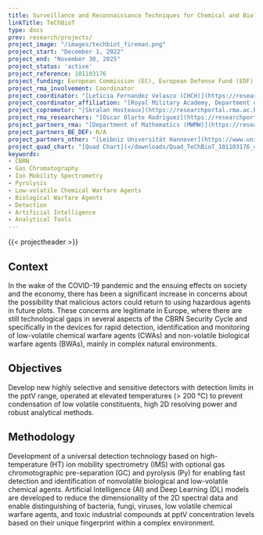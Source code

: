 ```yaml
---
title: Surveillance and Reconnaissance Techniques for Chemical and Biological Threats
linkTitle: TeChBioT
type: docs
prev: research/projects/
project_image: "/images/techbiot_fireman.png"
project_start: "December 1, 2022"
project_end: "November 30, 2025"
project_status: 'active'
project_reference: 101103176
project_funding: European Commission (EC), European Defense Fund (EDF)
project_rma_involvement: Coordinator
project_coordinator: "[Leticia Fernandez Velasco (CHCH)](https://researchportal.rma.ac.be/en/persons/leticia-fernandez-velasco)"
project_coordinator_affiliation: "[Royal Military Academy, Department of Chemistry (CHCH)](https://researchportal.rma.ac.be/en/organisations/chemistry)"
project_copromotor: "[Skralan Hosteaux](https://researchportal.rma.ac.be/nl/persons/skralan-hosteaux)"
project_rma_researchers: "[Oscar Olarte Rodriguez](https://researchportal.rma.ac.be/en/persons/rodriguez-oscar-olarte), [Darius Couchard](https://researchportal.rma.ac.be/en/persons/darius-couchard)"
project_partners_rma: "[Department of Mathematics (MWMW)](https://researchportal.rma.ac.be/en/organisations/mathematics), [DLD Bio](https://researchportal.rma.ac.be/nl/organisations/dld-bio)"
project_partners_BE_DEF: N/A
project_partners_other: "[Leibniz Universität Hannover](https://www.uni-hannover.de/), [T4I Engineering](https://www.t4ieng.com/), [The Centre for Research & Technology - Hellas](https://www.certh.gr/), [Tallinn University of Technology](https://taltech.ee/), [Bundesministerium der Verteidigung](https://www.bmvg.de/), [EXUS AI Labs](https://www.exus.ai/), [Interscience](https://inter.science/)"
project_quad_chart: "[Quad Chart](</downloads/Quad_TeChBioT_101103176_4D Perception.pdf>)"
keywords:
- CBRN
- Gas Chromatography
- Ion Mobility Spectrometry
- Pyrolysis
- Low-volatile Chemical Warfare Agents
- Biological Warfare Agents
- Detection
- Artificial Intelligence
- Analytical Tools
---
```


{{< projectheader >}}


## Context
In the wake of the COVID-19 pandemic and the ensuing effects on society and the economy, there has been a significant increase in concerns about the possibility that malicious actors could return to using hazardous agents in future plots. These concerns are legitimate in Europe, where there are still technological gaps in several aspects of the CBRN Security Cycle and specifically in the devices for rapid detection, identification and monitoring of low-volatile chemical warfare agents (CWAs) and non-volatile biological warfare agents (BWAs), mainly in complex natural environments.

## Objectives
Develop new highly selective and sensitive detectors with detection limits in the pptV range, operated at elevated temperatures (> 200 °C) to prevent condensation of low volatile constituents, high 2D resolving power and robust analytical methods.

## Methodology
Development of a universal detection technology based on high-temperature (HT) ion mobility spectrometry (IMS) with optional gas chromotographic pre-separation (GC) and pyrolysis (Py) for enabling fast detection and identification of nonvolatile biological and low-volatile chemical agents. Artificial Intelligence (AI) and Deep Learning (DL) models are developed to reduce the dimensionality of the 2D spectral data and enable distinguishing of bacteria, fungi, viruses, low volatile chemical warfare agents, and toxic industrial compounds at pptV concentration levels based on their unique fingerprint within a complex environment.